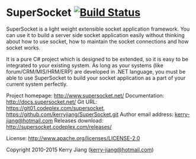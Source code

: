 ﻿SuperSocket  [![Build Status](https://travis-ci.org/kerryjiang/SuperSocket.svg?branch=master)](https://travis-ci.org/kerryjiang/SuperSocket)
===========================================

SuperSocket is a light weight extensible socket application framework.
You can use it to build a server side socket application easily without thinking about how to use socket, how to maintain the socket connections and how socket works.

It is a pure C# project which is designed to be extended, so it is easy to be integrated to your existing system.
As long as your systems (like forum/CRM/MIS/HRM/ERP) are developed in .NET language,
you must be able to use SuperSocket to build your socket application as a part of your current system perfectly.


Project homepage:	http://www.supersocket.net/
Documentation:		http://docs.supersocket.net/
Git URL:		https://git01.codeplex.com/supersocket, https://github.com/kerryjiang/SuperSocket.git
Author email address:	kerry-jiang@hotmail.com
Releases download:	http://supersocket.codeplex.com/releases/



License: http://www.apache.org/licenses/LICENSE-2.0


Copyright 2010-2015 Kerry Jiang (kerry-jiang@hotmail.com)